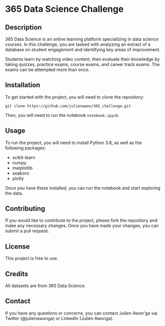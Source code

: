 
# 365 Data Science Challenge

## Description

365 Data Science is an online learning platform specializing in data science courses. In this challenge, you are tasked with analyzing an extract of a database on student engagement and identifying key areas of improvement.

Students learn by watching video content, then evaluate their knowledge by taking quizzes, practice exams, course exams, and career track exams. The exams can be attempted more than once.

## Installation

To get started with the project, you will need to clone the repository:


`git clone https://github.com/julienawon/365_challenge.git` 

Then, you will need to run the notebook `notebook.ipynb`.

## Usage

To run the project, you will need to install Python 3.8, as well as the following packages:

-   scikit-learn
-   numpy
-   matplotlib
-   seaborn
-   plotly

Once you have these installed, you can run the notebook and start exploring the data.

## Contributing

If you would like to contribute to the project, please fork the repository and make any necessary changes. Once you have made your changes, you can submit a pull request.

## License

This project is free to use.

## Credits

All datasets are from 365 Data Science.

## Contact

If you have any questions or concerns, you can contact Julien Awon'ga via Twitter (@julienawonga) or LinkedIn (Julien Awonga).
